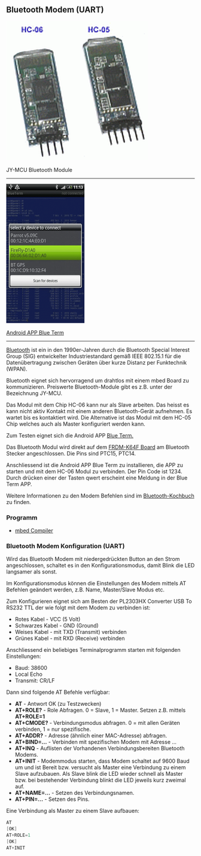 ## Bluetooth Modem (UART)

![](../../images/BluetoothHC06.png)

JY-MCU Bluetooth Module

- - -

![](../../images/BluetoothTerm.png) 

[Android APP Blue Term](https://play.google.com/store/apps/details?id=es.pymasde.blueterm&hl=de) 

- - - 

[Bluetooth](http://de.wikipedia.org/wiki/Bluetooth) ist ein in den 1990er-Jahren durch die Bluetooth Special Interest Group (SIG) entwickelter Industriestandard gemäß IEEE 802.15.1 für die Datenübertragung zwischen Geräten über kurze Distanz per Funktechnik (WPAN).

Bluetooth eignet sich hervorragend um drahtlos mit einem mbed Board zu kommunizieren. Preiswerte Bluetooth-Module gibt es z.B. unter der Bezeichnung JY-MCU.

Das Modul mit dem Chip HC-06 kann nur als Slave arbeiten. Das heisst es kann nicht aktiv Kontakt mit einem anderen Bluetooth-Gerät aufnehmen. Es wartet bis es kontaktiert wird. Die Alternative ist das Modul mit dem HC-05 Chip welches auch als Master konfiguriert werden kann.

Zum Testen eignet sich die Android APP [Blue Term.](https://play.google.com/store/apps/details?id=es.pymasde.blueterm&hl=de)

Das Bluetooth Modul wird direkt auf dem [FRDM-K64F Board](https://developer.mbed.org/platforms/FRDM-K64F/#component-pinout) am Bluetooth Stecker angeschlossen. Die Pins sind PTC15, PTC14.

Anschliessend ist die Android APP Blue Term zu installieren, die APP zu starten und mit dem HC-06 Modul zu verbinden. Der Pin Code ist 1234\. Durch drücken einer der Tasten qwert erscheint eine Meldung in der Blue Term APP.

Weitere Informationen zu den Modem Befehlen sind im [Bluetooth-Kochbuch](http://arduino-hannover.de/2013/07/20/bluetooth-kochbuch-fur-arduino/) zu finden.

### Programm

* [mbed Compiler](https://developer.mbed.org/teams/smdiotkit1ch/code/Bluetooth_HC-06/)


### Bluetooth Modem Konfiguration (UART)

Wird das Bluetooth Modem mit niedergedrückten Button an den Strom angeschlossen, schaltet es in den Konfigurationsmodus, damit Blink die LED langsamer als sonst.

Im Konfigurationsmodus können die Einstellungen des Modem mittels AT Befehlen geändert werden, z.B. Name, Master/Slave Modus etc.

Zum Konfigurieren eignet sich am Besten der PL2303HX Converter USB To RS232 TTL der wie folgt mit dem Modem zu verbinden ist:

*   Rotes Kabel - VCC (5 Volt)
*   Schwarzes Kabel - GND (Ground)
*   Weises Kabel - mit TXD (Transmit) verbinden
*   Grünes Kabel - mit RXD (Receive) verbinden

Anschliessend ein beliebiges Terminalprogramm starten mit folgenden Einstellungen:

*   Baud: 38600
*   Local Echo
*   Transmit: CR/LF

Dann sind folgende AT Befehle verfügbar:

*   **AT** - Antwort OK (zu Testzwecken)
*   **AT+ROLE?** - Role Abfragen. 0 = Slave, 1 = Master. Setzen z.B. mittels **AT+ROLE=1**
*   **AT+CMODE?** - Verbindungsmodus abfragen. 0 = mit allen Geräten verbinden, 1 = nur spezifische.
*   **AT+ADDR?** - Adresse (ähnlich einer MAC-Adresse) abfragen.
*   **AT+BIND=...** - Verbinden mit spezifischen Modem mit Adresse ...
*   **AT+INQ** - Auflisten der Vorhandenen Verbindungsbereiten Bluetooth Modems.
*   **AT+INIT** - Modemmodus starten, dass Modem schaltet auf 9600 Baud um und ist Bereit bzw. versucht als Master eine Verbindung zu einem Slave aufzubauen. Als Slave blink die LED wieder schnell als Master bzw. bei bestehender Verbindung blinkt die LED jeweils kurz zweimal auf.
*   **AT+NAME=...** - Setzen des Verbindungsnamen.
*   **AT+PIN=...** - Setzen des Pins.

Eine Verbindung als Master zu einem Slave aufbauen:

```cpp
AT
[OK]
AT+ROLE=1
[OK]
AT+INIT                        
```